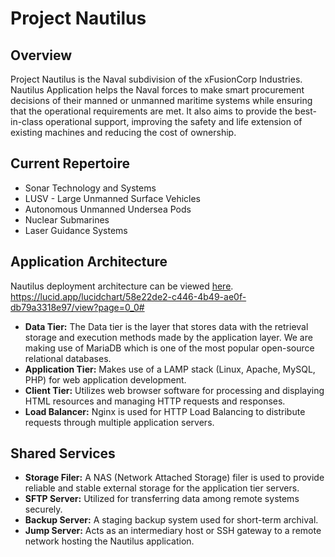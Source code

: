 # Project Nautilus

## Overview
Project Nautilus is the Naval subdivision of the xFusionCorp Industries. Nautilus Application helps the Naval forces to make smart procurement decisions of their manned or unmanned maritime systems while ensuring that the operational requirements are met. It also aims to provide the best-in-class operational support, improving the safety and life extension of existing machines and reducing the cost of ownership.

## Current Repertoire
- Sonar Technology and Systems
- LUSV - Large Unmanned Surface Vehicles
- Autonomous Unmanned Undersea Pods
- Nuclear Submarines
- Laser Guidance Systems

## Application Architecture
Nautilus deployment architecture can be viewed [here]([link_to_architecture](https://lucid.app/lucidchart/58e22de2-c446-4b49-ae0f-db79a3318e97/view?page=0_0#)).
https://lucid.app/lucidchart/58e22de2-c446-4b49-ae0f-db79a3318e97/view?page=0_0#
- **Data Tier:** The Data tier is the layer that stores data with the retrieval storage and execution methods made by the application layer. We are making use of MariaDB which is one of the most popular open-source relational databases.
- **Application Tier:** Makes use of a LAMP stack (Linux, Apache, MySQL, PHP) for web application development.
- **Client Tier:** Utilizes web browser software for processing and displaying HTML resources and managing HTTP requests and responses.
- **Load Balancer:** Nginx is used for HTTP Load Balancing to distribute requests through multiple application servers.

## Shared Services
- **Storage Filer:** A NAS (Network Attached Storage) filer is used to provide reliable and stable external storage for the application tier servers.
- **SFTP Server:** Utilized for transferring data among remote systems securely.
- **Backup Server:** A staging backup system used for short-term archival.
- **Jump Server:** Acts as an intermediary host or SSH gateway to a remote network hosting the Nautilus application.
